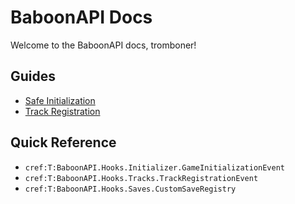 ﻿# BaboonAPI Docs

Welcome to the BaboonAPI docs, tromboner!

## Guides

- [Safe Initialization](initializer-guide.md)
- [Track Registration](tracks-guide.md)

## Quick Reference

- `cref:T:BaboonAPI.Hooks.Initializer.GameInitializationEvent`
- `cref:T:BaboonAPI.Hooks.Tracks.TrackRegistrationEvent`
- `cref:T:BaboonAPI.Hooks.Saves.CustomSaveRegistry`
